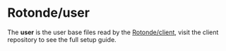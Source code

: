 # Rotonde/user

The **user** is the user base files read by the [Rotonde/client](https://github.com/Rotonde/client), visit the client repository to see the full setup guide.